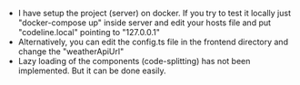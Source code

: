    - I have setup the project (server) on docker. If you try to test it locally just "docker-compose up" inside server and edit your hosts file and put "codeline.local" pointing to "127.0.0.1"
   - Alternatively, you can edit the config.ts file in the frontend directory and change the "weatherApiUrl"
   - Lazy loading of the components (code-splitting) has not been implemented. But it can be done easily.
